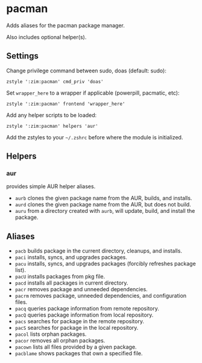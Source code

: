 pacman
======

Adds aliases for the pacman package manager.

Also includes optional helper(s).

Settings
--------
Change privilege command between sudo, doas (default: sudo):

    zstyle ':zim:pacman' cmd_priv 'doas'

Set `wrapper_here` to a wrapper if applicable (powerpill, pacmatic, etc):

    zstyle ':zim:pacman' frontend 'wrapper_here'

Add any helper scripts to be loaded:

    zstyle ':zim:pacman' helpers 'aur'

Add the zstyles to your `~/.zshrc` before where the module is initialized.

Helpers
-------

### aur

provides simple AUR helper aliases.

  * `aurb` clones the given package name from the AUR, builds, and installs.
  * `aurd` clones the given package name from the AUR, but does not build.
  * `auru` from a directory created with `aurb`, will update, build, and install the package.

Aliases
-------

  * `pacb` builds package in the current directory, cleanups, and installs.
  * `paci` installs, syncs, and upgrades packages.
  * `pacu` installs, syncs, and upgrades packages (forcibly refreshes package list).
  * `pacU` installs packages from pkg file.
  * `pacd` installs all packages in current directory.
  * `pacr` removes package and unneeded dependencies.
  * `pacrm` removes package, unneeded dependencies, and configuration files.
  * `pacq` queries package information from remote repository.
  * `pacQ` queries package information from local repository.
  * `pacs` searches for package in the remote repository.
  * `pacS` searches for package in the local repository.
  * `pacol` lists orphan packages.
  * `pacor` removes all orphan packages.
  * `pacown` lists all files provided by a given package.
  * `pacblame` shows packages that own a specified file.
